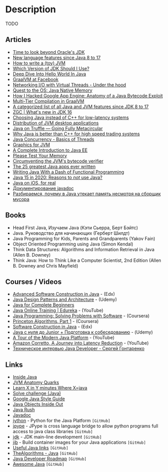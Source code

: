 # Description

TODO


## Articles

- [Time to look beyond Oracle's JDK](https://blog.joda.org/2018/09/time-to-look-beyond-oracles-jdk.html?showComment=1536303755275#c5934330550793525320)
- [New language features since Java 8 to 17](https://advancedweb.hu/new-language-features-since-java-8-to-17/)
- [How to write a (toy) JVM](https://zserge.com/posts/jvm/)
- [Which Version of JDK Should I Use?](http://whichjdk.com/)
- [Deep Dive Into Hello World In Java](https://medium.com/sahibinden-technology/deep-dive-into-hello-world-in-java-d05d60332984)
- [GraalVM at Facebook](https://medium.com/graalvm/graalvm-at-facebook-af09338ac519)
- [Networking I/O with Virtual Threads - Under the hood](https://inside.java/2021/05/10/networking-io-with-virtual-threads/)
- [Quest to the OS: Java Native Memory](https://blog.picnic.nl/quest-to-the-os-java-native-memory-5d3ef68ffc0a)
- [How I Hacked Google App Engine: Anatomy of a Java Bytecode Exploit](https://blog.polybdenum.com/2021/05/05/how-i-hacked-google-app-engine-anatomy-of-a-java-bytecode-exploit.html)
- [Multi-Tier Compilation in GraalVM](https://medium.com/graalvm/multi-tier-compilation-in-graalvm-5fbc65f92402)
- [A categorized list of all Java and JVM features since JDK 8 to 17](https://advancedweb.hu/a-categorized-list-of-all-java-and-jvm-features-since-jdk-8-to-17/)
- [ZGC | What's new in JDK 16](https://malloc.se/blog/zgc-jdk16)
- [Choosing Java instead of C++ for low-latency systems](https://stackoverflow.blog/2021/02/22/choosing-java-instead-of-c-for-low-latency-systems/)
- [Distribution of JVM desktop applications](https://blog.frankel.ch/state-jvm-desktop-frameworks/6/)
- [Java on Truffle — Going Fully Metacircular](https://medium.com/graalvm/java-on-truffle-going-fully-metacircular-215531e3f840)
- [Why Java is better than C++ for high speed trading systems](https://www.efinancialcareers.co.uk/news/2020/11/low-latency-java-trading-systems)
- [Java Concurrency - Basics of Threads](https://turkogluc.com/java-concurrency-basics-of-threads/)
- [Graphics for JVM](https://tonsky.me/blog/skija/)
- [A Complete Introduction to Java EE](https://www.jessym.com/articles/a-complete-introduction-to-java-ee)
- [Please Test Your Memory](https://shipilev.net/jvm/test-your-memory/)
- [Circumventing the JVM's bytecode verifier](https://anthony.som.codes/blog/2019-12-30-jvm-hackery-noverify/)
- [The 25 greatest Java apps ever written](https://blogs.oracle.com/javamagazine/post/the-top-25-greatest-java-apps-ever-written)
- [Writing Java With a Dash of Functional Programming](https://jiahao.codes/blog/writing-java-with-a-dash-of-functional-programming/)
- [Java 15 in 2020: Reasons to *not* use Java?](https://dev.to/brunoborges/java-15-in-2020-reasons-to-not-use-java-3ekg)
- [Java on iOS, for real](https://gluonhq.com/java-on-ios-for-real/)
- [Документирование javadoc](http://java-online.ru/java-javadoc.xhtml)
- [Разбираемся, почему в Java утекает память несмотря на сборщик мусора](https://proglib.io/p/razbiraemsya-pochemu-v-java-utekaet-pamyat-nesmotrya-na-sborshchik-musora-2021-11-26)


## Books

- Head First Java, Изучаем Java (Кэти Сьерра, Берт Бэйтс)
- Java. Руководство для начинающих (Герберт Шилдт)
- Java Programming for Kids, Parents and Grandparents (Yakov Fain)
- Object Oriented Programming using Java (Simon Kendal)
- Think Data Structures: Algorithms and Information Retrieval in Java (Allen B. Downey)
- Think Java: How to Think Like a Computer Scientist, 2nd Edition (Allen B. Downey and Chris Mayfield)


## Courses / Videos

- [Advanced Software Construction in Java](https://www.edx.org/course/advanced-software-construction-java-mitx-6-005-2x#!) - (Edx)
- [Java Design Patterns and Architecture](https://www.udemy.com/course/java-design-patterns-tutorial) - (Udemy)
- [Java for Complete Beginners](http://courses.caveofprogramming.com/courses/java-for-complete-beginners)
- [Java Online Training \| Edureka](https://www.youtube.com/watch?v=hBh_CC5y8-s) - (YouTube)
- [Java Programming: Solving Problems with Software](https://www.coursera.org/learn/java-programming) - (Coursera)
- [Princeton Algorithms, Part 1](https://www.coursera.org/course/algs4partI) - (Coursera)
- [Software Construction in Java](https://www.edx.org/course/software-construction-java-mitx-6-005-1x) - (Edx)
- [Java с нуля до Junior + Подготовка к собеседованию](https://www.udemy.com/course/java_sumin/) - (Udemy)
- [A Tour of the Modern Java Platform](https://youtu.be/y901lgIuRx0) - (YouTube)
- [Amazon Corretto, A Journey into Latency Reduction](https://youtu.be/S4IrAZ5wT3c) - (YouTube)
- [Техническое интервью Java Developer - Сергей Гонтаренко](https://youtu.be/SX82OpGP0XE)


## Links

- [Inside Java](https://inside.java/)
- [JVM Anatomy Quarks](https://shipilev.net/jvm/anatomy-quarks/)
- [Learn X in Y minutes Where X=java](https://learnxinyminutes.com/docs/java/)
- [Solve challenge (Java)](https://www.hackerrank.com/domains/java)
- [Google Java Style Guide](https://google.github.io/styleguide/javaguide.html)
- [Java Objects Inside Out](https://shipilev.net/jvm/objects-inside-out/)
- [Java Rush](https://javarush.ru/)
- [Javadoc](https://docs.oracle.com/javase/8/docs/technotes/tools/windows/javadoc.html)
- [jython](https://github.com/jython/jython) - Python for the Java Platform `[GitHub]`
- [jpype](https://github.com/jpype-project/jpype) - JPype is cross language bridge to allow python programs full access to java class libraries `[GitHub]`
- [jdk](https://github.com/openjdk/jdk) - JDK main-line development `[GitHub]`
- [jib](https://github.com/GoogleContainerTools/jib/) - Build container images for your Java applications `[GitHub]`
- [Useful Java links](https://github.com/Vedenin/useful-java-links) `[GitHub]`
- [TheAlgorithms - Java](https://github.com/TheAlgorithms/Java) `[GitHub]`
- [Java Developer Roadmap](https://github.com/s4kibs4mi/java-developer-roadmap) `[GitHub]`
- [Awesome Java](https://github.com/akullpp/awesome-java) `[GitHub]`
